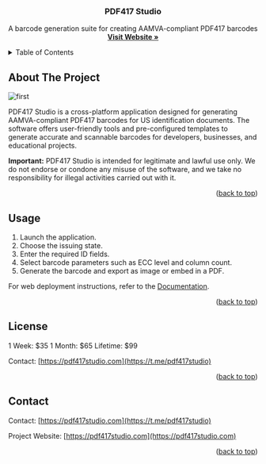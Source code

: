 <a id="readme-top"></a>

<!-- PROJECT LOGO -->
<br />
<div align="center">


  <h3 align="center">PDF417 Studio</h3>

  <p align="center">
    A barcode generation suite for creating AAMVA-compliant PDF417 barcodes
    <br />
    <a href="https://pdf417studio.com"><strong>Visit Website »</strong></a>
    <br />
  </p>
</div>


<!-- TABLE OF CONTENTS -->
<details>
  <summary>Table of Contents</summary>
  <ol>
    <li><a href="#about-the-project">About The Project</a></li>
    <li><a href="#getting-started">Getting Started</a></li>
    <li><a href="#usage">Usage</a></li>
    <li><a href="#license">License</a></li>
    <li><a href="#contact">Contact</a></li>
    <li><a href="#acknowledgments">Acknowledgments</a></li>
  </ol>
</details>


## About The Project

![first](https://github.com/user-attachments/assets/5d7b2b78-aa1a-4094-8f85-3e503ecd08a2)


PDF417 Studio is a cross-platform application designed for generating AAMVA-compliant PDF417 barcodes for US identification documents. The software offers user-friendly tools and pre-configured templates to generate accurate and scannable barcodes for developers, businesses, and educational projects.

**Important:** PDF417 Studio is intended for legitimate and lawful use only. We do not endorse or condone any misuse of the software, and we take no responsibility for illegal activities carried out with it.

<p align="right">(<a href="#readme-top">back to top</a>)</p>


## Usage

1. Launch the application.
2. Choose the issuing state.
3. Enter the required ID fields.
4. Select barcode parameters such as ECC level and column count.
5. Generate the barcode and export as image or embed in a PDF.

For web deployment instructions, refer to the [Documentation](https://pdf417studio.com/instructions).

<p align="right">(<a href="#readme-top">back to top</a>)</p>

## License

1 Week: $35
1 Month: $65
Lifetime: $99

Contact: [https://pdf417studio.com](https://t.me/pdf417studio)

<p align="right">(<a href="#readme-top">back to top</a>)</p>


## Contact

Contact: [https://pdf417studio.com](https://t.me/pdf417studio)

Project Website: [https://pdf417studio.com](https://pdf417studio.com)

<p align="right">(<a href="#readme-top">back to top</a>)</p>



